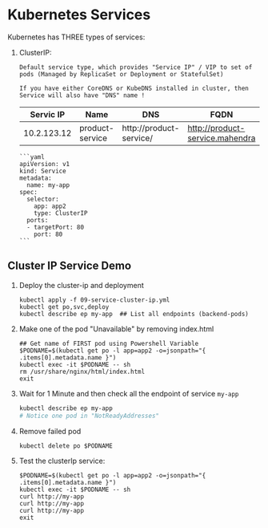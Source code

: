 # Kubernetes Services

Kubernetes has THREE types of services:

1.	ClusterIP:		

		Default service type, which provides "Service IP" / VIP to set of pods (Managed by ReplicaSet or Deployment or StatefulSet)

		If you have either CoreDNS or KubeDNS installed in cluster, then
		Service will also have "DNS" name !


	Servic IP | Name | DNS   | FQDN
	----------|----|---|----
	10.2.123.12 | product-service | http://product-service/ | http://product-service.mahendra

		```yaml
		apiVersion: v1
		kind: Service
		metadata:
		  name: my-app
		spec:
		  selector:
		    app: app2
		    type: ClusterIP
		  ports:  
		  - targetPort: 80
		    port: 80
		```

## Cluster IP Service Demo

1.	Deploy the cluster-ip and deployment

	```
	kubectl apply -f 09-service-cluster-ip.yml
	kubectl get po,svc,deploy
	kubectl describe ep my-app	## List all endpoints (backend-pods)
	```

1.	Make one of the pod "Unavailable" by removing index.html

	```
	## Get name of FIRST pod using Powershell Variable
	$PODNAME=$(kubectl get po -l app=app2 -o=jsonpath="{ .items[0].metadata.name }")
	kubectl exec -it $PODNAME -- sh
	rm /usr/share/nginx/html/index.html
	exit
	```

1.	Wait for 1 Minute and then check all the endpoint of service `my-app`

	```bash
	kubectl describe ep my-app
	# Notice one pod in "NotReadyAddresses"
	```


1.	Remove failed pod

	```
	kubectl delete po $PODNAME
	```

1.	Test the clusterIp service:

	```
	$PODNAME=$(kubectl get po -l app=app2 -o=jsonpath="{ .items[0].metadata.name }")
	kubectl exec -it $PODNAME -- sh
	curl http://my-app
	curl http://my-app
	curl http://my-app
	exit
	```